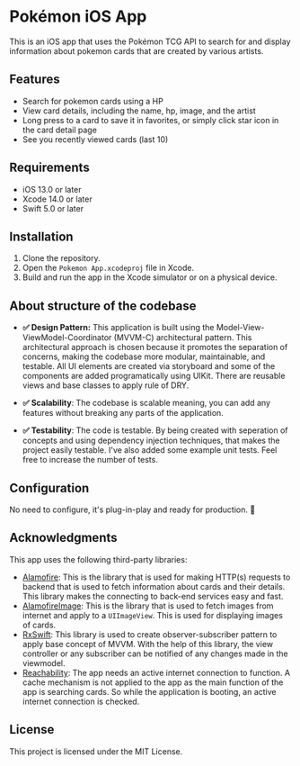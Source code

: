 # Pokémon iOS App

This is an iOS app that uses the Pokémon TCG API to search for and display information about pokemon cards that are created by various artists.

## Features

- Search for pokemon cards using a HP
- View card details, including the name, hp, image, and the artist
- Long press to a card to save it in favorites, or simply click star icon in the card detail page
- See you recently viewed cards (last 10)

## Requirements

- iOS 13.0 or later
- Xcode 14.0 or later
- Swift 5.0 or later

## Installation

1. Clone the repository.
2. Open the `Pokemon App.xcodeproj` file in Xcode.
3. Build and run the app in the Xcode simulator or on a physical device.

## About structure of the codebase

- **✅ Design Pattern:** This application is built using the Model-View-ViewModel-Coordinator (MVVM-C) architectural pattern. This architectural approach is chosen because it promotes the separation of concerns, making the codebase more modular, maintainable, and testable. All UI elements are created via storyboard and some of the components are added programatically using UIKit. There are reusable views and base classes to apply rule of DRY.

- **✅ Scalability**: The codebase is scalable meaning, you can add any features without breaking any parts of the application.

- **✅ Testability**: The code is testable. By being created with seperation of concepts and using dependency injection techniques, that makes the project easily testable. I've also added some example unit tests. Feel free to increase the number of tests.

## Configuration

No need to configure, it's plug-in-play and ready for production. 🚀

## Acknowledgments

This app uses the following third-party libraries:

- [Alamofire](https://github.com/Alamofire/Alamofire): This is the library that is used for making HTTP(s) requests to backend that is used to fetch information about cards and their details. This library makes the connecting to back-end services easy and fast.
- [AlamofireImage](https://github.com/Alamofire/AlamofireImage): This is the library that is used to fetch images from internet and apply to a `UIImageView`. This is used for displaying images of cards. 
- [RxSwift](https://github.com/ReactiveX/RxSwift): This library is used to create observer-subscriber pattern to apply base concept of MVVM. With the help of this library, the view controller or any subscriber can be notified of any changes made in the viewmodel.
- [Reachability](https://github.com/ashleymills/Reachability.swift): The app needs an active internet connection to function. A cache mechanism is not applied to the app as the main function of the app is searching cards. So while the application is booting, an active internet connection is checked.

## License

This project is licensed under the MIT License. 

